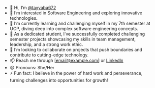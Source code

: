 - 👋 Hi, I’m [@tayyaba672](https://github.com/tayyaba672)
- 👀 I’m interested in Software Engineering and exploring innovative technologies.
- 🌱 I’m currently learning and challenging myself in my 7th semester at UCP, diving deep into complex software engineering concepts.
- 💼 As a dedicated student, I've successfully completed challenging semester projects showcasing my skills in team management, leadership, and a strong work ethic.
- 💞️ I’m looking to collaborate on projects that push boundaries and contribute to cutting-edge technology.
- 📫 Reach me through [email@example.com] or [LinkedIn](https://www.linkedin.com)
- 😄 Pronouns: She/Her
- ⚡ Fun fact: I believe in the power of hard work and perseverance, turning challenges into opportunities for growth!

